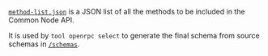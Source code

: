 [`method-list.json`](./method-list.json) is a JSON list of all the methods to be
included in the Common Node API.

It is used by `tool openrpc select` to generate the final schema from source
schemas in [`/schemas`](../schemas/).
